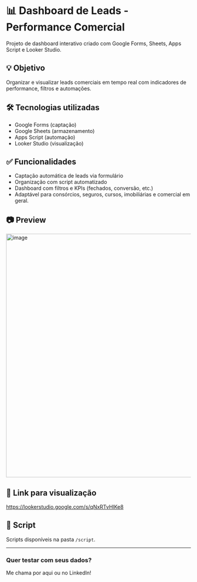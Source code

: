 # 📊 Dashboard de Leads - Performance Comercial

Projeto de dashboard interativo criado com Google Forms, Sheets, Apps Script e Looker Studio.

## 💡 Objetivo
Organizar e visualizar leads comerciais em tempo real com indicadores de performance, filtros e automações.

## 🛠️ Tecnologias utilizadas
- Google Forms (captação)
- Google Sheets (armazenamento)
- Apps Script (automação)
- Looker Studio (visualização)

## ✅ Funcionalidades
- Captação automática de leads via formulário
- Organização com script automatizado
- Dashboard com filtros e KPIs (fechados, conversão, etc.)
- Adaptável para consórcios, seguros, cursos, imobiliárias e comercial em geral. 

## 📷 Preview
<img width="909" height="665" alt="image" src="https://github.com/user-attachments/assets/cee9f01e-9239-4a18-bedf-86eb524db110" />


## 🔗 Link para visualização
https://lookerstudio.google.com/s/qNxRTvHlKe8

## 📁 Script
Scripts disponíveis na pasta `/script`.

---

### Quer testar com seus dados?
Me chama por aqui ou no LinkedIn!
